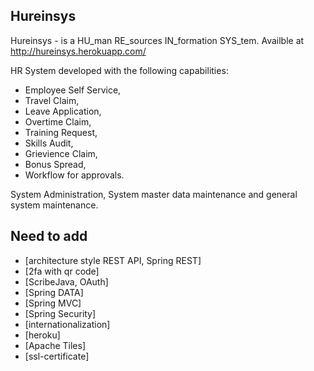 **Hureinsys**
-
Hureinsys - is a HU_man RE_sources IN_formation SYS_tem.
Availble at http://hureinsys.herokuapp.com/

HR System developed with the following capabilities:
- Employee Self Service,
- Travel Claim,
- Leave Application,
- Overtime Claim,
- Training Request,
- Skills Audit,
- Grievience Claim,
- Bonus Spread,
- Workflow for approvals.

System Administration, System master data maintenance and general system maintenance.

**Need to add**
-
- [architecture style REST API, Spring REST]
- [2fa with qr code]
- [ScribeJava, OAuth]
- [Spring DATA]
- [Spring MVC]
- [Spring Security]
- [internationalization]
- [heroku]
- [Apache Tiles]
- [ssl-certificate]
